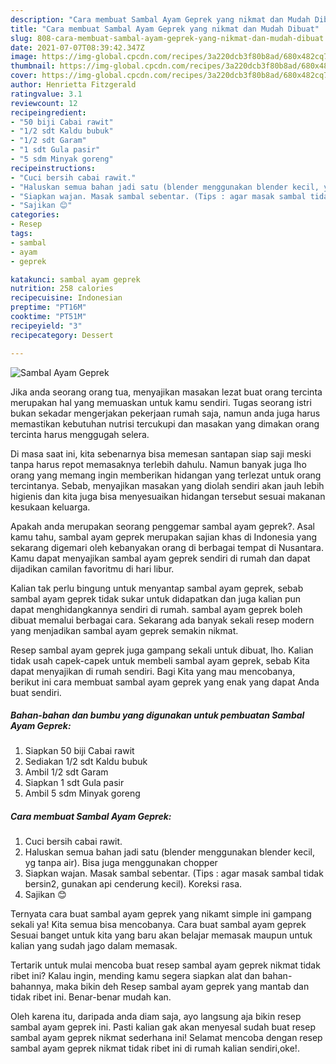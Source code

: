 ```yaml
---
description: "Cara membuat Sambal Ayam Geprek yang nikmat dan Mudah Dibuat"
title: "Cara membuat Sambal Ayam Geprek yang nikmat dan Mudah Dibuat"
slug: 808-cara-membuat-sambal-ayam-geprek-yang-nikmat-dan-mudah-dibuat
date: 2021-07-07T08:39:42.347Z
image: https://img-global.cpcdn.com/recipes/3a220dcb3f80b8ad/680x482cq70/sambal-ayam-geprek-foto-resep-utama.jpg
thumbnail: https://img-global.cpcdn.com/recipes/3a220dcb3f80b8ad/680x482cq70/sambal-ayam-geprek-foto-resep-utama.jpg
cover: https://img-global.cpcdn.com/recipes/3a220dcb3f80b8ad/680x482cq70/sambal-ayam-geprek-foto-resep-utama.jpg
author: Henrietta Fitzgerald
ratingvalue: 3.1
reviewcount: 12
recipeingredient:
- "50 biji Cabai rawit"
- "1/2 sdt Kaldu bubuk"
- "1/2 sdt Garam"
- "1 sdt Gula pasir"
- "5 sdm Minyak goreng"
recipeinstructions:
- "Cuci bersih cabai rawit."
- "Haluskan semua bahan jadi satu (blender menggunakan blender kecil, yg tanpa air). Bisa juga menggunakan chopper"
- "Siapkan wajan. Masak sambal sebentar. (Tips : agar masak sambal tidak bersin2, gunakan api cenderung kecil). Koreksi rasa."
- "Sajikan 😊"
categories:
- Resep
tags:
- sambal
- ayam
- geprek

katakunci: sambal ayam geprek 
nutrition: 258 calories
recipecuisine: Indonesian
preptime: "PT16M"
cooktime: "PT51M"
recipeyield: "3"
recipecategory: Dessert

---
```



![Sambal Ayam Geprek](https://img-global.cpcdn.com/recipes/3a220dcb3f80b8ad/680x482cq70/sambal-ayam-geprek-foto-resep-utama.jpg)

Jika anda seorang orang tua, menyajikan masakan lezat buat orang tercinta merupakan hal yang memuaskan untuk kamu sendiri. Tugas seorang istri bukan sekadar mengerjakan pekerjaan rumah saja, namun anda juga harus memastikan kebutuhan nutrisi tercukupi dan masakan yang dimakan orang tercinta harus menggugah selera.

Di masa  saat ini, kita sebenarnya bisa memesan santapan siap saji meski tanpa harus repot memasaknya terlebih dahulu. Namun banyak juga lho orang yang memang ingin memberikan hidangan yang terlezat untuk orang tercintanya. Sebab, menyajikan masakan yang diolah sendiri akan jauh lebih higienis dan kita juga bisa menyesuaikan hidangan tersebut sesuai makanan kesukaan keluarga. 



Apakah anda merupakan seorang penggemar sambal ayam geprek?. Asal kamu tahu, sambal ayam geprek merupakan sajian khas di Indonesia yang sekarang digemari oleh kebanyakan orang di berbagai tempat di Nusantara. Kamu dapat menyajikan sambal ayam geprek sendiri di rumah dan dapat dijadikan camilan favoritmu di hari libur.

Kalian tak perlu bingung untuk menyantap sambal ayam geprek, sebab sambal ayam geprek tidak sukar untuk didapatkan dan juga kalian pun dapat menghidangkannya sendiri di rumah. sambal ayam geprek boleh dibuat memalui berbagai cara. Sekarang ada banyak sekali resep modern yang menjadikan sambal ayam geprek semakin nikmat.

Resep sambal ayam geprek juga gampang sekali untuk dibuat, lho. Kalian tidak usah capek-capek untuk membeli sambal ayam geprek, sebab Kita dapat menyajikan di rumah sendiri. Bagi Kita yang mau mencobanya, berikut ini cara membuat sambal ayam geprek yang enak yang dapat Anda buat sendiri.

<!--inarticleads1-->

##### Bahan-bahan dan bumbu yang digunakan untuk pembuatan Sambal Ayam Geprek:

1. Siapkan 50 biji Cabai rawit
1. Sediakan 1/2 sdt Kaldu bubuk
1. Ambil 1/2 sdt Garam
1. Siapkan 1 sdt Gula pasir
1. Ambil 5 sdm Minyak goreng




<!--inarticleads2-->

##### Cara membuat Sambal Ayam Geprek:

1. Cuci bersih cabai rawit.
1. Haluskan semua bahan jadi satu (blender menggunakan blender kecil, yg tanpa air). Bisa juga menggunakan chopper
1. Siapkan wajan. Masak sambal sebentar. (Tips : agar masak sambal tidak bersin2, gunakan api cenderung kecil). Koreksi rasa.
1. Sajikan 😊




Ternyata cara buat sambal ayam geprek yang nikamt simple ini gampang sekali ya! Kita semua bisa mencobanya. Cara buat sambal ayam geprek Sesuai banget untuk kita yang baru akan belajar memasak maupun untuk kalian yang sudah jago dalam memasak.

Tertarik untuk mulai mencoba buat resep sambal ayam geprek nikmat tidak ribet ini? Kalau ingin, mending kamu segera siapkan alat dan bahan-bahannya, maka bikin deh Resep sambal ayam geprek yang mantab dan tidak ribet ini. Benar-benar mudah kan. 

Oleh karena itu, daripada anda diam saja, ayo langsung aja bikin resep sambal ayam geprek ini. Pasti kalian gak akan menyesal sudah buat resep sambal ayam geprek nikmat sederhana ini! Selamat mencoba dengan resep sambal ayam geprek nikmat tidak ribet ini di rumah kalian sendiri,oke!.


